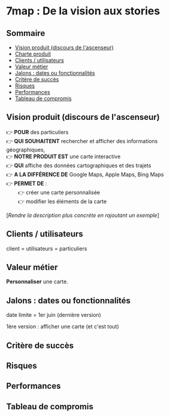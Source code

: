 # 7map : De la vision aux stories

## Sommaire

- [Vision produit (discours de l'ascenseur)](https://github.com/l3alr0g/7map/blob/main/doc/charte%20produit.md#vision-produit-discours-de-lascenseur)
- [Charte produit](https://github.com/l3alr0g/7map/blob/main/doc/charte%20produit.md#charte-produit)
- [Clients / utilisateurs](https://github.com/l3alr0g/7map/blob/main/doc/charte%20produit.md#clients--utilisateurs)
- [Valeur métier](https://github.com/l3alr0g/7map/blob/main/doc/charte%20produit.md#valeur-m%C3%A9tier)
- [Jalons : dates ou fonctionnalités](https://github.com/l3alr0g/7map/blob/main/doc/charte%20produit.md#jalons--dates-ou-fonctionnalit%C3%A9s)
- [Critère de succès](https://github.com/l3alr0g/7map/blob/main/doc/charte%20produit.md#crit%C3%A8re-de-succ%C3%A8s)
- [Risques](https://github.com/l3alr0g/7map/blob/main/doc/charte%20produit.md#risques)
- [Performances](https://github.com/l3alr0g/7map/blob/main/doc/charte%20produit.md#performances)
- [Tableau de compromis](https://github.com/l3alr0g/7map/blob/main/doc/charte%20produit.md#tableau-de-compromis)

## Vision produit (discours de l'ascenseur)

👉 **POUR** des particuliers  
👉 **QUI SOUHAITENT** rechercher et afficher des informations géographiques,  
👉 **NOTRE PRODUIT EST** une carte interactive  
👉 **QUI** affiche des données cartographiques et des trajets  
👉 **A LA DIFFÉRENCE DE** Google Maps, Apple Maps, Bing Maps  
👉 **PERMET DE** :  
&nbsp;&nbsp;&nbsp;&nbsp;&nbsp;&nbsp;&nbsp;&nbsp;👉 créer une carte personnalisée  
&nbsp;&nbsp;&nbsp;&nbsp;&nbsp;&nbsp;&nbsp;&nbsp;👉 modifier les éléments de la carte  

[*Rendre la description plus concrète en rajoutant un exemple*]

## Clients / utilisateurs

client = utilisateurs = particuliers

## Valeur métier

**Personnaliser** une carte.

## Jalons : dates ou fonctionnalités

date limite = 1er juin (dernière version)

1ère version : afficher une carte (et c'est tout)

## Critère de succès

## Risques

## Performances

## Tableau de compromis
